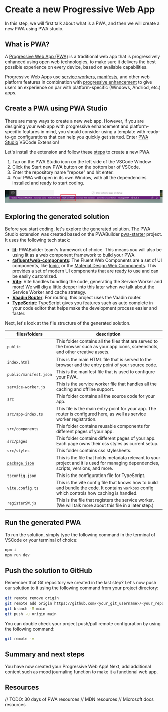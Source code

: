 # Create a new Progressive Web App

In this step, we will first talk about what is a PWA, and then we will create a new PWA using PWA studio.

## What is PWA?

A [Progressive Web App (PWA)](https://docs.microsoft.com/microsoft-edge/progressive-web-apps-chromium/) is a traditional web app that is progressively enhanced using open web technologies, to make sure it delivers the best possible experience on every device, based on available capabilities.

Progressive Web Apps use [service workers](https://docs.microsoft.com/microsoft-edge/progressive-web-apps-chromium/how-to/service-workers), [manifests](https://docs.microsoft.com/microsoft-edge/progressive-web-apps-chromium/how-to/web-app-manifests), and other web platform features in combination with [progressive enhancement](https://developer.mozilla.org/en-US/docs/Glossary/Progressive_Enhancement) to give users an experience on par with platform-specific (Windows, Andriod, etc.) apps.

## Create a PWA using PWA Studio

There are many ways to create a new web app. However, if you are designing your web app with progressive enhancement and platform-specific features in mind, you should consider using a template with ready-to-go configurations that can help you quickly get started. Enter [PWA Studio](https://marketplace.visualstudio.com/items?itemName=PWABuilder.pwa-studio) VSCode Extension!

Let's install the extension and follow these [steps](https://github.com/pwa-builder/pwa-studio/wiki/Create-a-New-PWA) to create a new PWA.
1. Tap on the PWA Studio icon on the left side of the VSCode Window
1. Click the Start new PWA button on the bottom bar of VSCode.
1. Enter the repository name "repose" and hit enter.
1. Your PWA will open in its own Window, with all the dependencies installed and ready to start coding.

![Start a new PWA in VSCode command bar using PWA Studio extension.](./images/1-command-bar-startnew.png)

## Exploring the generated solution

Before you start coding, let's explore the generated solution. The PWA Studio extension was created based on the PWABuilder [pwa-starter](https://github.com/pwa-builder/pwa-starter) project. It uses the following tech stack:

- [**lit**](https://lit.dev/): PWABuilder team's framework of choice. This means you will also be using lit as a web component framework to build your PWA.
- [**@fluent/web-components**](https://docs.microsoft.com/fluent-ui/web-components/): The Fluent Web Components are a set of UI components, like [Ionic](https://ionicframework.com/), or the [Material Design Web Components](https://material.io/develop/web). This provides a set of modern UI components that are ready to use and can be easily customized.
- [**Vite**](https://vitejs.dev/): Vite handles bundling the code, generating the Service Worker and more! We will dig a little deeper into this later when we talk about the Service Worker and cache strategy.
- [**Vaadin Router**](https://vaadin.github.io/router/vaadin-router/demo/#vaadin-router-getting-started-demos): For routing, this project uses the Vaadin router.
- [**TypeScript**](https://www.typescriptlang.org/): TypeScript gives you features such as auto complete in your code editor that helps make the development process easier and faster.

Next, let's look at the file structure of the generated solution.

| files/folders | description |
| ------------- | ----------- |
| `public` | This folder contains all the files that are served to the browser such as your app icons, screenshots, and other creative assets. |
| `index.html` | This is the main HTML file that is served to the browser and the entry point of your source code. |
| `public/manifest.json` | This is the manifest file that is used to configure your PWA. |
| `service-worker.js` | This is the service worker file that handles all the caching and offline support. |
| `src` | This folder contains all the source code for your app. |
| `src/app-index.ts` | This file is the main entry point for your app. The router is configured here, as well as service worker registration. |
| `src/components` | This folder contains reusable components for different pages of your app. |
| `src/pages` | This folder contains different pages of your app. Each page owns their css styles as current setup. |
| `src/styles` | This folder contains css stylesheets. |
| [`package.json`](https://nodejs.org/en/knowledge/getting-started/npm/what-is-the-file-package-json/) | This is the file that holds metadata relevant to your project and it is used for managing dependencies, scripts, versions, and more. |
| `tsconfig.json` | This is the configuration file for TypeScript. |
| `vite.config.ts` | This is the vite config file that knows how to build and bundle the code. It contains `workbox` config which controls how caching is handled.  |
| `registerSW.js` | This is the file that registers the service worker. (We will talk more about this file in a later step.) |

## Run the generated PWA

To run the solution, simply type the following command in the terminal of VSCode or your terminal of choice:

```bash
npm i
npm run dev
```

## Push the solution to GitHub

Remember that Git repository we created in the last step? Let's now push our solution to it using the following command from your project directory:

```bash
git remote remove origin
git remote add origin https://github.com/<your_git_username>/<your_repo_name | repose.git>
git branch -M main
git push -u origin main
```

You can double check your project push/pull remote configuration by using the following command:

```bash
git remote -v
```

## Summary and next steps

You have now created your Progressive Web App! Next, add additional content such as mood journaling function to make it a functional web app.

## Resources
// TODO: 30 days of PWA resources
// MDN resources
// Microsoft docs resources